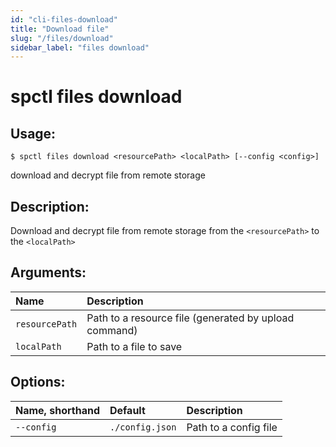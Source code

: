 ```yaml
---
id: "cli-files-download"
title: "Download file"
slug: "/files/download"
sidebar_label: "files download"
---
```


# spctl files download

## Usage:

```shell
$ spctl files download <resourcePath> <localPath> [--config <config>]
```

download and decrypt file from remote storage

## Description:

Download and decrypt file from remote storage from the `<resourcePath>` to the `<localPath>`

## Arguments:

|**Name**|**Description**|
| :- | :- |
|`resourcePath`|Path to a resource file (generated by upload command)|  
|`localPath`|Path to a file to save|

## Options:

|**Name, shorthand**|**Default**|**Description**|
| :- | :- | :- |
|`--config`|`./config.json`|Path to a config file|
